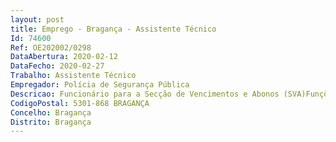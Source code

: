 ```yaml
--- 
layout: post
title: Emprego - Bragança - Assistente Técnico
Id: 74600
Ref: OE202002/0298
DataAbertura: 2020-02-12
DataFecho: 2020-02-27
Trabalho: Assistente Técnico
Empregador: Polícia de Segurança Pública
Descricao: Funcionário para a Secção de Vencimentos e Abonos (SVA)Funções Secção de serviços, com o respetivo chefe, à qual compete a) Acionar os processos e requerimentos relativos à atribuição de suplementos, prestações sociais e ajudas de custo b) Processar os vencimentos e demais remunerações e abonos do pessoal do Comando c) Emitir os recibos de vencimentos do pessoal e manter atualizado o ficheiro dos registos necessários à sua elaboração d) Manter ligação técnica com o Departamento de Recursos Humanos da DNPSP
CodigoPostal: 5301-868 BRAGANÇA
Concelho: Bragança
Distrito: Bragança
--- 
```

